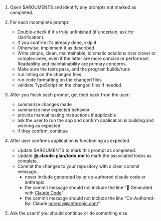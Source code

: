1. Open $ARGUMENTS and identify any prompts not marked as completed.

2. For each incomplete prompt:
    - Double-check if it's truly unfinished (if uncertain, ask for clarification).
    - If you confirm it's already done, skip it.
    - Otherwise, implement it as described.
    - Write simple, clean, maintainable, idiomatic solutions over clever or complex ones, even if the latter are more concise or performant. Readability and maintainability are primary concerns.
    - Make sure the tests pass, and the program builds/runs
    - run linting on the changed files
    - run code formatting on the changed files
    - validate TypeScript on the changed files if needed.

3. After you finish each prompt, get feed back from the user:
    - summarize changes made
    - summarize new expected behavior
    - provide manual testing instructions if applicable
    - ask the user to run the app and  confirm application is building and working as expected
    - if they confirm, continue

4. After user confirms application is functioning as expected.
    - Update $ARGUMENTS to mark this prompt as completed.
    - Update **@.claude-plan/todo.md** to mark the associated todos as complete.
    - Commit the changes to your repository with a clear commit message.
      - never include generated by or co-authored claude code or anthropic
      - the commit message should not include the line  "🤖 Generated with [Claude Code](https://claude.ai/code)"
      - the commit message should not include the line "Co-Authored-By: Claude <noreply@anthropic.com>"

5. Ask the user if you should continue or do something else.

